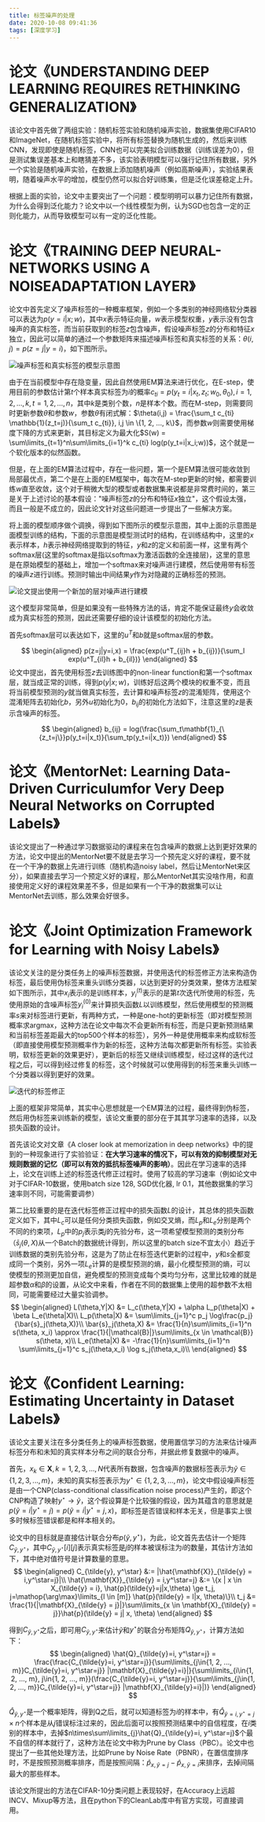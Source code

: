 ```yaml
---
title: 标签噪声的处理
date: 2020-10-08 09:41:36
tags: [深度学习]
---
```


# 论文《UNDERSTANDING DEEP LEARNING REQUIRES RETHINKING GENERALIZATION》

该论文中首先做了两组实验：随机标签实验和随机噪声实验，数据集使用CIFAR10和ImageNet，在随机标签实验中，将所有标签替换为随机生成的，然后来训练CNN，发现即使是随机标签，CNN也可以完美拟合训练数据（训练误差为0），但是测试集误差基本上和瞎猜差不多，该实验表明模型可以强行记住所有数据，另外一个实验是随机噪声实验，在数据上添加随机噪声（例如高斯噪声），实验结果表明，随着噪声水平的增加，模型仍然可以拟合好训练集，但是泛化误差稳定上升。

根据上面的实验，论文中主要突出了一个问题：模型明明可以暴力记住所有数据，为什么会得到泛化能力？论文中以一个线性模型为例，认为SGD也包含一定的正则化能力，从而导致模型可以有一定的泛化性能。

# 论文《TRAINING DEEP NEURAL-NETWORKS USING A NOISEADAPTATION LAYER》

论文中首先定义了噪声标签的一种概率框架，例如一个多类别的神经网络软分类器可以表达为$p(y=i|x;w)$，其中$x$表示特征向量，$w$表示模型权重，$y$表示没有包含噪声的真实标签，而当前获取到的标签$z$包含噪声，假设噪声标签$z$的分布和特征$x$独立，因此可以简单的通过一个参数矩阵来描述噪声标签和真实标签的关系：$\theta (i,j)=p(z=j|y=i)$，如下图所示。

![噪声标签和真实标签的模型示意图](噪声标签和真实标签的关系.png)

由于在当前模型中存在隐变量，因此自然使用EM算法来进行优化，在E-step，使用目前的参数估计第$t$个样本真实标签为$i$的概率$c_{ti} = p(y_t = i | x_t, z_t; w_0, \theta_0), i=1,2,...,k, t=1,2,...,n$，其中$k$是类别个数，$n$是样本个数。而在M-step，则需要同时更新参数$\theta$和参数$w$，参数$\theta$有闭式解：$\theta(i,j) = \frac{\sum_t c_{ti} \mathbb{1}(z_t=j)}{\sum_t c_{ti}}, i,j \in \{1, 2, ..., k\}$，而参数$w$则需要使用梯度下降的方式来更新，其目标定义为最大化$S(w) = \sum\limits_{t=1}^n\sum\limits_{i=1}^k c_{ti} log(p(y_t=i|x_i;w))$，这个就是一个软化版本的似然函数。

但是，在上面的EM算法过程中，存在一些问题，第一个是EM算法很可能收敛到局部最优点，第二个是在上面的EM框架中，每次在M-step更新的时候，都需要训练$w$直至收敛，这个对于稍微大型的模型或者数据集来说都是非常费时间的，第三是关于上述讨论的基本假设："噪声标签$z$的分布和特征$x$独立"，这个假设太强，而且一般是不成立的，因此论文针对这些问题进一步提出了一些解决方案。

将上面的模型顺序做个调换，得到如下图所示的模型示意图，其中上面的示意图是面模型训练的结构，下面的示意图是模型测试时的结构，在训练结构中，这里的$x$表示样本，$h$表示神经网络提取到的特征，$y$和$z$的定义和前面一样，这里有两个softmax层(这里的softmax是指以softmax为激活函数的全连接层)，这里的意思是在原始模型的基础上，增加一个softmax来对噪声进行建模，然后使用带有标签的噪声$z$进行训练。预测时输出中间结果$y$作为对隐藏的正确标签的预测。

![论文提出使用一个新加的层对噪声进行建模](sModel.png)

这个模型非常简单，但是如果没有一些特殊方法的话，肯定不能保证最终$y$会收敛成为真实标签的预测，因此还需要仔细的设计该模型的初始化方法。

首先softmax层可以表达如下，这里的$u^T$和$b$就是softmax层的参数。

$$
\begin{aligned}
    p(z=j|y=i,x) = \frac{exp(u^T_{ij}h + b_{ij})}{\sum_l exp(u^T_{il}h + b_{il})}
\end{aligned}
$$
论文中提出，首先使用标签$z$去训练图中的non-linear function和第一个softmax层，就当成正常的训练，得到$p(y|x;w)$，训练好后这两个模块的权重不变，而且将当前模型预测的$y$就当做真实标签，去计算和噪声标签$z$的混淆矩阵，使用这个混淆矩阵去初始化$b$，另外$u$初始化为0，$b_{ij}$的初始化方法如下，注意这里的$z$是表示含噪声的标签。

$$
\begin{aligned}
    b_{ij} = log(\frac{\sum_t\mathbf{1}_{\{z_t=j\}}p(y_t=i|x_t)}{\sum_tp(y_t=i|x_t)})
\end{aligned}
$$


# 论文《MentorNet: Learning Data-Driven Curriculumfor Very Deep Neural Networks on Corrupted Labels》
该论文提出了一种通过学习数据驱动的课程来在包含噪声的数据上达到更好效果的方法，论文中提出的MentorNet要不就是去学习一个预先定义好的课程，要不就在一个干净的数据上先进行训练（随机构造noisy label，然后让MentorNet来区分），如果直接去学习一个预定义好的课程，那么MentorNet其实没啥作用，和直接使用定义好的课程效果差不多，但是如果有一个干净的数据集可以让MentorNet去训练，那么效果会好很多。


# 论文《Joint Optimization Framework for Learning with Noisy Labels》
该论文关注的是分类任务上的噪声标签数据，并使用迭代的标签修正方法来构造伪标签，最后使用伪标签来重头训练分类器，以达到更好的分类效果，整体方法框架如下图所示，其中$x_i$表示的是训练样本，$y^{(t)}_i$表示的是第$t$次迭代所使用的标签，先使用原始的含噪声标签$y^{(0)}_i$来计算损失函数$L$以训练模型，然后使用模型的预测概率$s$来对标签进行更新，有两种方式，一种是one-hot的更新标签（即对模型预测概率求argmax，这种方法在论文中每次不会更新所有标签，而是只更新预测结果和当前标签差距最大的top500个样本的标签），另外一种是使用概率来构成软标签（即直接使用模型预测概率作为新的标签，这种方法每次都更新所有标签。实验表明，软标签更新的效果更好），更新后的标签又继续训练模型，经过这样的迭代过程之后，可以得到经过修复的标签，这个时候就可以使用得到的标签来重头训练一个分类器以得到更好的效果。

![迭代的标签修正](标签修正框架.png)

上面的框架非常简单，其实中心思想就是一个EM算法的过程，最终得到伪标签，然后用伪标签来训练新的模型，该论文重要的部分在于其其学习速率的选择，以及损失函数的设计。

首先该论文对文章《A closer look at memorization in deep networks》中的提到的一种现象进行了实验验证：**在大学习速率的情况下，可以有效的抑制模型对无规则数据的记忆（即可以有效的抵抗标签噪声的影响）**。因此在学习速率的选择上，论文在训练上述的标签迭代修正过程时。使用了较高的学习速率（例如论文中对于CIFAR-10数据，使用batch size 128, SGD优化器, lr 0.1，其他数据集的学习速率则不同，可能需要调参）

第二比较重要的是在迭代标签修正过程中的损失函数$L$的设计，其总体的损失函数定义如下，其中$L_c$可以是任何分类损失函数，例如交叉熵，而$L_p$和$L_e$分别是两个不同的约束项，$L_p$中的$p_j$表示类$j$的先验分布，这一项希望模型预测的类别分布（$\bar{s}_j(\theta,X)$从一个Batch的数据统计得到，所以这里的batch size不宜太小）趋近于训练数据的类别先验分布，这是为了防止在标签迭代更新的过程中，$y$和$s$全都变成同一个类别，另外一项$L_e$计算的是模型预测的熵，最小化模型预测的熵，可以使模型的预测更加自信，避免模型的预测变成每个类均匀分布，这里比较难的就是超参数$\alpha$和$\beta$的设置，从论文中来看，作者在不同的数据集上使用的超参数不太相同，可能需要经过大量实验调参。
$$
\begin{aligned}
    L(\theta,Y|X) &= L_c(\theta,Y|X) + \alpha L_p(\theta|X) + \beta L_e(\theta|X)\\
    L_p(\theta|X) &= \sum\limits_{j=1}^c p_j \log\frac{p_j}{\bar{s}_j(\theta,X)}\\
    \bar{s}_j(\theta,X) &= \frac{1}{n}\sum\limits_{i=1}^n s(\theta, x_i) \approx \frac{1}{|\mathcal{B}|}\sum\limits_{x \in \mathcal{B}} s(\theta, x)\\
    L_e(\theta|X) &= -\frac{1}{n}\sum\limits_{i=1}^n \sum\limits_{j=1}^c s_j(\theta,x_i) \log s_j(\theta,x_i)\\
\end{aligned}
$$

# 论文《Confident Learning: Estimating Uncertainty in Dataset Labels》
该论文主要关注在多分类任务上的噪声标签数据，使用置信学习的方法来估计噪声标签分布和未知的真实样本分布之间的联合分布，并据此修复数据中的噪声。

首先，$x_k \in \mathbf{X}, k=1,2,3,...,N$代表所有数据，包含噪声的数据标签表示为$\tilde{y} \in \{1, 2, 3, ..., m\}$，未知的真实标签表示为$y^\star \in \{1, 2, 3, ..., m\}$，论文中假设噪声标签是由一个CNP(class-conditional classification noise process)产生的，即这个CNP构造了映射$y^\star \rightarrow \tilde{y}$，这个假设算是个比较强的假设，因为其蕴含的意思就是$p(\tilde{y} = i|y^\star=j) = p(\tilde{y} = i|y^\star=j,x)$，即标签是否错误和样本无关，但是事实上很多时候标签错误都是和样本相关的。

论文中的目标就是直接估计联合分布$p(\tilde{y}, y^\star)$，为此，论文首先去估计一个矩阵$C_{\tilde{y}, y^\star}$，其中$C_{\tilde{y}, y^\star}[i][j]$表示真实标签是$j$的样本被误标注为$i$的数量，其估计方法如下，其中绝对值符号是计算数量的意思。
$$
\begin{aligned}
    C_{\tilde{y}, y^\star} &:= |\hat{\mathbf{X}}_{\tilde{y} = i,y^\star=j}|\\
    \hat{\mathbf{X}}_{\tilde{y} = i,y^\star=j} &:= \{x | x \in X_{\tilde{y} = i}, \hat{p}(\tilde{y}=j|x,\theta) \ge t_j, j=\mathop{\arg\max}\limits_{l \in [m]} \hat{p}(\tilde{y} = l|x, \theta)\}\\
    t_j &= \frac{1}{|\mathbf{X}_{\tilde{y} = j}|}\sum\limits_{x \in \mathbf{X}_{\tilde{y} = j}}\hat{p}(\tilde{y} = j| x, \theta)
\end{aligned}
$$

得到$C_{\tilde{y}, y^\star}$之后，即可用$C_{\tilde{y}, y^\star}$来估计$\tilde{y}$和$y^\star$的联合分布矩阵$Q_{\tilde{y}, y^\star}$，计算方法如下：
$$
\begin{aligned}
    \hat{Q}_{\tilde{y}=i, y^\star=j} = \frac{\frac{C_{\tilde{y}=i, y^\star=j}}{\sum\limits_{j\in{1, 2, ..., m}}C_{\tilde{y}=i, y^\star=j}} |\mathbf{X}_{\tilde{y}=i}|}{\sum\limits_{i\in{1, 2, ..., m}, j\in{1, 2, ..., m}}(\frac{C_{\tilde{y}=i, y^\star=j}}{\sum\limits_{j\in{1, 2, ..., m}}C_{\tilde{y}=i, y^\star=j}} |\mathbf{X}_{\tilde{y}=i}|)}
\end{aligned}
$$

$\hat{Q}_{\tilde{y}, y^\star}$是一个概率矩阵，得到Q之后，就可以知道标签为$i$的样本中，有$\hat{Q}_{\tilde{y}=i, y^\star=j} \times n$个样本是从$j$错误标注过来的，因此后面可以按照预测结果中的自信程度，在$i$类别的样本中，去掉$n\times\sum\limits_{j}\hat{Q}_{\tilde{y}=i, y^\star=j}$个最不自信的样本就行了，这种方法在论文中称为Prune by Class（PBC）。论文中也提出了一些其他处理方法，比如Prune by Noise Rate（PBNR），在置信度排序时，不是按照预测概率排序，而是按照间隔：$\hat{p}_{x,\tilde{y}=j} - \hat{p}_{x,\tilde{y}=i}$来排序，去掉间隔最大的那些样本。

该论文所提出的方法在CIFAR-10分类问题上表现较好，在Accuracy上远超INCV、Mixup等方法，且在python下的CleanLab库中有官方实现，可直接调用。
